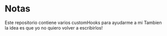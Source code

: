 # Notas
Este repositorio contiene varios customHooks para ayudarme a mi
Tambien la idea es que yo no quiero volver a escribirlos!